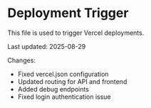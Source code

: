 # Deployment Trigger

This file is used to trigger Vercel deployments.

Last updated: 2025-08-29

Changes:
- Fixed vercel.json configuration
- Updated routing for API and frontend
- Added debug endpoints
- Fixed login authentication issue
